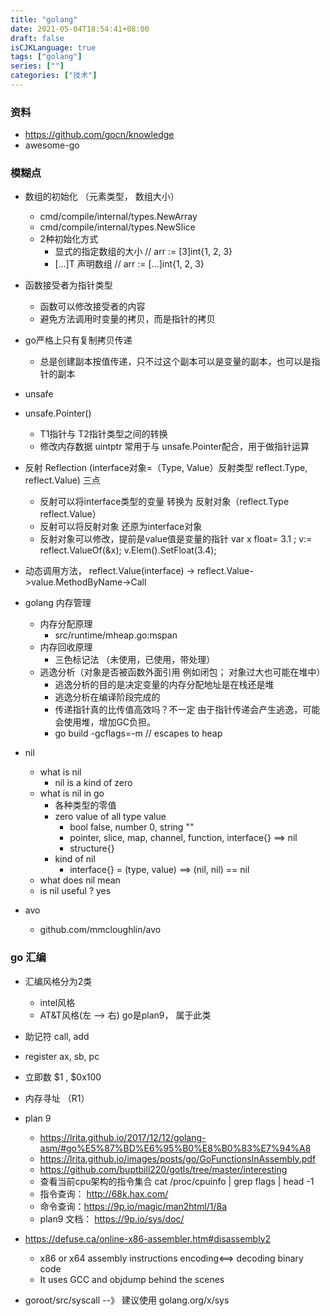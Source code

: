 ```yaml
---
title: "golang"
date: 2021-05-04T18:54:41+08:00
draft: false
isCJKLanguage: true
tags: ["golang"]
series: [""]
categories: ["技术"]
---
```


### 资料
+ https://github.com/gocn/knowledge
+ awesome-go

### 模糊点
+ 数组的初始化 （元素类型， 数组大小）
    + cmd/compile/internal/types.NewArray
    + cmd/compile/internal/types.NewSlice
    + 2种初始化方式
        + 显式的指定数组的大小 // arr := [3]int{1, 2, 3}
        + [...]T 声明数组 // arr := [...]int{1, 2, 3}

+ 函数接受者为指针类型
  + 函数可以修改接受者的内容
  + 避免方法调用时变量的拷贝，而是指针的拷贝
+ go严格上只有复制拷贝传递
  + 总是创建副本按值传递，只不过这个副本可以是变量的副本，也可以是指针的副本

+ unsafe
+ unsafe.Pointer()
  + T1指针与 T2指针类型之间的转换
  + 修改内存数据 uintptr 常用于与 unsafe.Pointer配合，用于做指针运算

+ 反射 Reflection (interface对象=（Type, Value）反射类型 reflect.Type, reflect.Value)  三点
    + 反射可以将interface类型的变量 转换为 反射对象（reflect.Type reflect.Value）
    + 反射可以将反射对象 还原为interface对象
    + 反射对象可以修改，提前是value值是变量的指针  var x float= 3.1 ; v:= reflect.ValueOf(&x); v.Elem().SetFloat(3.4);
+ 动态调用方法， reflect.Value(interface) -> reflect.Value->value.MethodByName->Call

+ golang 内存管理
    + 内存分配原理
        + src/runtime/mheap.go:mspan
    + 内存回收原理
        + 三色标记法 （未使用，已使用，带处理）
    + 逃逸分析（对象是否被函数外面引用 例如闭包； 对象过大也可能在堆中）
        + 逃逸分析的目的是决定变量的内存分配地址是在栈还是堆
        + 逃逸分析在编译阶段完成的
        + 传递指针真的比传值高效吗？不一定 由于指针传递会产生逃逸，可能会使用堆，增加GC负担。
        + go build -gcflags=-m // escapes to heap


+ nil
    + what is nil
        + nil is a kind of zero
    + what is nil in go
        + 各种类型的零值
        + zero value of all type value
            + bool false, number 0, string ""
            + pointer, slice, map, channel, function, interface{} ==> nil
            + structure{}
        + kind of nil 
            + interface{} = (type, value) ==> (nil, nil) == nil 
    + what does nil mean
    + is nil useful ? yes

+ avo
    + github.com/mmcloughlin/avo

### go 汇编
+ 汇编风格分为2类
  + intel风格
  + AT&T风格(左 --> 右) go是plan9， 属于此类

+ 助记符    call, add
+ register  ax, sb, pc
+ 立即数 $1 , $0x100
+ 内存寻址 （R1）

+ plan 9
    + https://lrita.github.io/2017/12/12/golang-asm/#go%E5%87%BD%E6%95%B0%E8%B0%83%E7%94%A8
    + https://lrita.github.io/images/posts/go/GoFunctionsInAssembly.pdf
    + https://github.com/buptbill220/gotls/tree/master/interesting
    + 查看当前cpu架构的指令集合 cat /proc/cpuinfo | grep flags | head -1
    + 指令查询： http://68k.hax.com/
    + 命令查询：https://9p.io/magic/man2html/1/8a
    + plan9 文档： https://9p.io/sys/doc/
+ https://defuse.ca/online-x86-assembler.htm#disassembly2
  +  x86 or x64 assembly instructions encoding<==> decoding binary code
  +  It uses GCC and objdump behind the scenes

+ goroot/src/syscall --》 建议使用 golang.org/x/sys 


